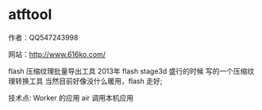 # atftool
作者：QQ547243998

网站：http://www.616ko.com/

flash 压缩纹理批量导出工具
2013年 flash stage3d 盛行的时候 写的一个压缩纹理转换工具
当然目前好像没什么暖用，flash 走好;

技术点:
Worker 的应用
air 调用本机应用
